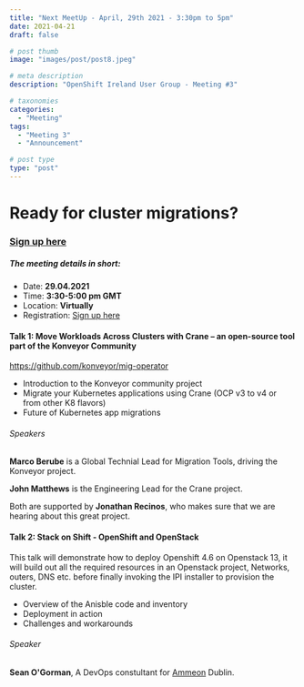 ```yaml
---
title: "Next MeetUp - April, 29th 2021 - 3:30pm to 5pm"
date: 2021-04-21
draft: false

# post thumb
image: "images/post/post8.jpeg"

# meta description
description: "OpenShift Ireland User Group - Meeting #3"

# taxonomies
categories:
  - "Meeting"
tags:
  - "Meeting 3"
  - "Announcement"

# post type
type: "post"
---
```



# Ready for cluster migrations?

### [Sign up here](https://www.meetup.com/dublin-openshift-meetup-group/events/277119602/)

##### The meeting details in short:
- Date: **29.04.2021**
- Time: **3:30-5:00 pm GMT** 
- Location: **Virtually** 
- Registration: [Sign up here](https://www.meetup.com/dublin-openshift-meetup-group/events/277119602/)

#### Talk 1: Move Workloads Across Clusters with Crane – an open-source tool part of the Konveyor Community

https://github.com/konveyor/mig-operator

- Introduction to the Konveyor community project
- Migrate your Kubernetes applications using Crane (OCP v3 to v4 or from other K8 flavors)
- Future of Kubernetes app migrations

###### Speakers
**Marco Berube** is a Global Technial Lead for Migration Tools, driving the Konveyor project.

**John Matthews** is the Engineering Lead for the Crane project.

Both are supported by **Jonathan Recinos**, who makes sure that we are hearing about this great project.

#### Talk 2: Stack on Shift - OpenShift and OpenStack
This talk will demonstrate how to deploy Openshift 4.6 on Openstack 13, it will build out all the required resources in an Openstack project, Networks, outers, DNS etc. before finally invoking the IPI installer to provision the cluster.

- Overview of the Anisble code and inventory
- Deployment in action
- Challenges and workarounds

###### Speaker
**Sean O'Gorman**, A DevOps constultant for [Ammeon](https://www.ammeon.com/) Dublin.
